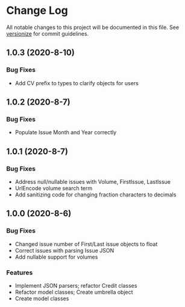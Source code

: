 # Change Log

All notable changes to this project will be documented in this file. See [versionize](https://github.com/saintedlama/versionize) for commit guidelines.

<a name="1.0.3"></a>
## 1.0.3 (2020-8-10)

### Bug Fixes

* Add CV prefix to types to clarify objects for users

## 1.0.2 (2020-8-7)

### Bug Fixes

* Populate Issue Month and Year correctly

## 1.0.1 (2020-8-7)

### Bug Fixes

* Address null/nullable issues with Volume, FirstIssue, LastIssue
* UrlEncode volume search term
* Add sanitizing code for changing fraction characters to decimals

## 1.0.0 (2020-8-6)

### Bug Fixes

* Changed issue number of First/Last issue objects to float
* Correct issues with parsing Issue JSON
* Add nullable support for volumes

### Features

* Implement JSON parsers; refactor Credit classes
* Refactor model classes; Create umbrella object
* Create model classes

